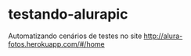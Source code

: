 # testando-alurapic

Automatizando cenários de testes no site http://alura-fotos.herokuapp.com/#/home
